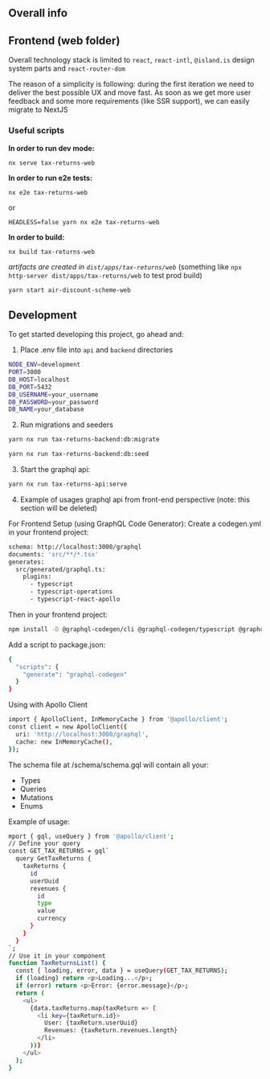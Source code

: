 ## Overall info

## Frontend (web folder)

Overall technology stack is limited to `react`, `react-intl`, `@island.is` design system parts and `react-router-dom`

The reason of a simplicity is following: during the first iteration we need to deliver the best possible UX and move fast. 
As soon as we get more user feedback and some more requirements (like SSR support), we can easily migrate to NextJS

### Useful scripts

**In order to run dev mode:**
```
nx serve tax-returns-web
```

**In order to run e2e tests:**
```
nx e2e tax-returns-web
```
or
```
HEADLESS=false yarn nx e2e tax-returns-web
```

**In order to build:**
```
nx build tax-returns-web
```

_artifacts are created in `dist/apps/tax-returns/web`_ (something like `npx http-server dist/apps/tax-returns/web` to test prod build)




```bash
yarn start air-discount-scheme-web
```

## Development

To get started developing this project, go ahead and:


1. Place .env file into `api` and `backend` directories

```bash
NODE_ENV=development
PORT=3000
DB_HOST=localhost
DB_PORT=5432
DB_USERNAME=your_username
DB_PASSWORD=your_password
DB_NAME=your_database
```

2. Run migrations and seeders 

```bash
yarn nx run tax-returns-backend:db:migrate

yarn nx run tax-returns-backend:db:seed
```

3. Start the graphql api:

```bash
yarn nx run tax-returns-api:serve
```

4. Example of usages graphql api from front-end perspective (note: this section will be deleted)


For Frontend Setup (using GraphQL Code Generator):
   Create a codegen.yml in your frontend project:
```bash
schema: http://localhost:3000/graphql
documents: 'src/**/*.tsx'
generates:
  src/generated/graphql.ts:
    plugins:
      - typescript
      - typescript-operations
      - typescript-react-apollo
```
Then in your frontend project:
```bash
npm install -D @graphql-codegen/cli @graphql-codegen/typescript @graphql-codegen/typescript-operations @graphql-codegen/typescript-react-apollo
```
Add a script to package.json:
```bash
{
  "scripts": {
    "generate": "graphql-codegen"
  }
}
```
Using with Apollo Client
```bash
import { ApolloClient, InMemoryCache } from '@apollo/client';
const client = new ApolloClient({
  uri: 'http://localhost:3000/graphql',
  cache: new InMemoryCache(),
});
```
The schema file at /schema/schema.gql will contain all your:
* Types
* Queries
* Mutations
* Enums


Example of usage:
```bash
mport { gql, useQuery } from '@apollo/client';
// Define your query
const GET_TAX_RETURNS = gql`
  query GetTaxReturns {
    taxReturns {
      id
      userUuid
      revenues {
        id
        type
        value
        currency
      }
    }
  }
`;
// Use it in your component
function TaxReturnsList() {
  const { loading, error, data } = useQuery(GET_TAX_RETURNS);
  if (loading) return <p>Loading...</p>;
  if (error) return <p>Error: {error.message}</p>;
  return (
    <ul>
      {data.taxReturns.map(taxReturn => (
        <li key={taxReturn.id}>
          User: {taxReturn.userUuid}
          Revenues: {taxReturn.revenues.length}
        </li>
      ))}
    </ul>
  );
}
```
